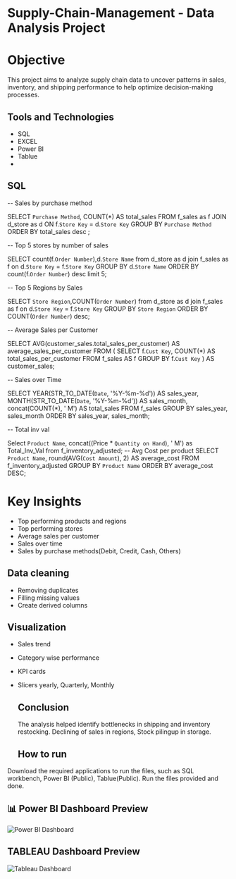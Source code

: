 # Supply-Chain-Management - Data Analysis Project
# Objective
This project aims to analyze supply chain data to uncover patterns in sales, inventory, and shipping performance to help optimize decision-making processes.
## Tools and Technologies 
- SQL
- EXCEL
- Power BI
- Tablue
- 
## SQL

-- Sales by purchase method 

SELECT `Purchase Method`, COUNT(*) AS total_sales
FROM f_sales as f
JOIN d_store as d ON f.`Store Key` = d.`Store Key`
GROUP BY `Purchase Method`
ORDER BY total_sales desc ;

-- Top 5 stores by number of sales

SELECT count(f.`Order Number`),d.`Store Name`
from d_store as d
join f_sales as f
on d.`Store Key` = f.`Store Key`
GROUP BY d.`Store Name`
ORDER BY count(f.`Order Number`) desc
limit 5;

-- Top 5 Regions by Sales

SELECT  `Store Region`,COUNT(`Order Number`) 
from d_store as d
join f_sales as f
on d.`Store Key` = f.`Store Key`
GROUP BY `Store Region`
ORDER BY COUNT(`Order Number`)  desc;

-- Average Sales per Customer

SELECT AVG(customer_sales.total_sales_per_customer) AS average_sales_per_customer
FROM (
  SELECT f.`Cust Key`, COUNT(*) AS total_sales_per_customer
  FROM f_sales AS f
  GROUP BY f.`Cust Key`
) AS customer_sales;

-- Sales over Time 

SELECT 
  YEAR(STR_TO_DATE(`Date`, '%Y-%m-%d')) AS sales_year,
  MONTH(STR_TO_DATE(`Date`, '%Y-%m-%d')) AS sales_month,
  concat(COUNT(*), ' M') AS total_sales
FROM f_sales
GROUP BY sales_year, sales_month
ORDER BY sales_year, sales_month;

-- Total inv val

Select `Product Name`, concat((Price * `Quantity on Hand`), ' M') as Total_Inv_Val
from f_inventory_adjusted;
-- Avg Cost per product
SELECT `Product Name`, round(AVG(`Cost Amount`), 2) AS average_cost
FROM f_inventory_adjusted
GROUP BY `Product Name`
ORDER BY average_cost DESC;

  # Key Insights
  - Top performing products and regions
  - Top performing stores
  - Average sales per customer
  - Sales over time
  - Sales by purchase methods(Debit, Credit, Cash, Others)

  ## Data cleaning
  - Removing duplicates
  - Filling missing values
  - Create derived columns

  ## Visualization
  - Sales trend
  - Category wise performance
  - KPI cards
  - Slicers yearly, Quarterly, Monthly

    ## Conclusion
    The analysis helped identify bottlenecks in shipping and inventory restocking. Declining of sales in regions, Stock pilingup in storage.

    ## How to run 
  Download the required applications to run the files, such as SQL workbench, Power BI (Public), Tablue(Public).
  Run the files provided and done.
  
  ## 📊 Power BI Dashboard Preview

![Power BI Dashboard](Images/Healthcare_Analysis_report.png)

## TABLEAU Dashboard Preview
![Tableau Dashboard](Images/Healthcare_Analysis_report_Tablue.png)

